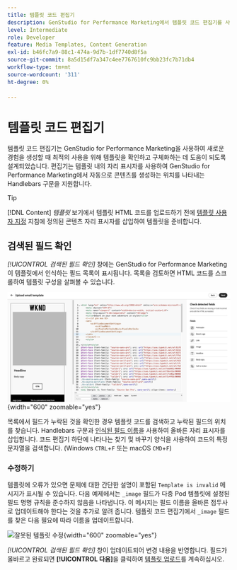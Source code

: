 ```yaml
---
title: 템플릿 코드 편집기
description: GenStudio for Performance Marketing에서 템플릿 코드 편집기를 사용하는 방법에 대해 알아봅니다.
level: Intermediate
role: Developer
feature: Media Templates, Content Generation
exl-id: b46fc7a9-88c1-474a-9d7b-1df7740d8f5a
source-git-commit: 8a5d15df7a347c4ee7767610fc9bb23fc7b71db4
workflow-type: tm+mt
source-wordcount: '311'
ht-degree: 0%

---
```


# 템플릿 코드 편집기

템플릿 코드 편집기는 GenStudio for Performance Marketing을 사용하여 새로운 경험을 생성할 때 최적의 사용을 위해 템플릿을 확인하고 구체화하는 데 도움이 되도록 설계되었습니다. 편집기는 템플릿 내의 자리 표시자를 사용하여 GenStudio for Performance Marketing에서 자동으로 콘텐츠를 생성하는 위치를 나타내는 Handlebars 구문을 지원합니다.

>[!TIP]
>
>[!DNL Content] _템플릿_ 보기에서 템플릿 HTML 코드를 업로드하기 전에 [템플릿 사용자 지정](customize-template.md) 지침에 정의된 콘텐츠 자리 표시자를 삽입하여 템플릿을 준비합니다.

## 검색된 필드 확인

_[!UICONTROL 검색된 필드 확인]_ 창에는 GenStudio for Performance Marketing이 템플릿에서 인식하는 필드 목록이 표시됩니다. 목록을 검토하면 HTML 코드를 스크롤하여 템플릿 구성을 살펴볼 수 있습니다.

![코드 편집기 보기](/help/assets/template-detected-fields.png "검색된 필드 확인"){width="600" zoomable="yes"}

목록에서 필드가 누락된 것을 확인한 경우 템플릿 코드를 검색하고 누락된 필드의 위치를 찾습니다. Handlebars 구문과 [인식된 필드 이름](/help/user-guide/content/customize-template.md#recognized-field-names)을 사용하여 올바른 자리 표시자를 삽입합니다. 코드 편집기 하단에 나타나는 찾기 및 바꾸기 양식을 사용하여 코드의 특정 문자열을 검색합니다. (Windows `CTRL`+`F` 또는 macOS `CMD`+`F`)

### 수정하기

템플릿에 오류가 있으면 문제에 대한 간단한 설명이 포함된 `Template is invalid` 메시지가 표시될 수 있습니다. 다음 예제에서는 `_image` 필드가 다중 Pod 템플릿에 설정된 필드 명명 규칙을 준수하지 않음을 나타냅니다. 이 메시지는 필드 이름을 올바른 접두사로 업데이트해야 한다는 것을 추가로 알려 줍니다. 템플릿 코드 편집기에서 `_image` 필드를 찾은 다음 필요에 따라 이름을 업데이트합니다.

![잘못된 템플릿 수정](/help/assets/animation/template-code-editor.gif){width="600" zoomable="yes"}

_[!UICONTROL 검색된 필드 확인]_ 창이 업데이트되어 변경 내용을 반영합니다. 필드가 올바르고 완료되면 **[!UICONTROL 다음]**&#x200B;을 클릭하여 [템플릿 업로드](/help/user-guide/content/use-templates.md#add-a-template)를 계속하십시오.
